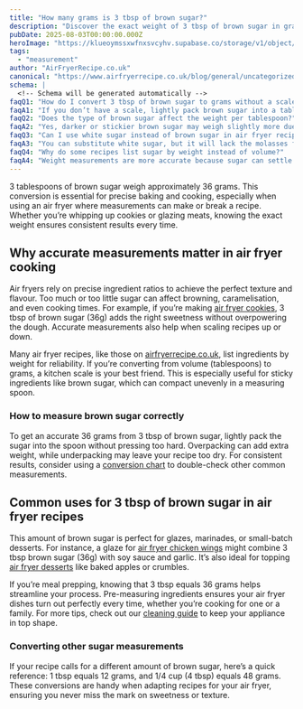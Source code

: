 ```yaml
---
title: "How many grams is 3 tbsp of brown sugar?"
description: "Discover the exact weight of 3 tbsp of brown sugar in grams for perfect air fryer recipes every time."
pubDate: 2025-08-03T00:00:00.000Z
heroImage: "https://klueoymssxwfnxsvcyhv.supabase.co/storage/v1/object/public/Shmucket/how-many-grams-is-3-tbsp-of-brown-sugar.webp"
tags:
  - "measurement"
author: "AirFryerRecipe.co.uk"
canonical: "https://www.airfryerrecipe.co.uk/blog/general/uncategorized/how-many-grams-is-3-tbsp-of-brown-sugar"
schema: |
  <!-- Schema will be generated automatically -->
faqQ1: "How do I convert 3 tbsp of brown sugar to grams without a scale?"
faqA1: "If you don’t have a scale, lightly pack brown sugar into a tablespoon and level it off. Three level tablespoons should give you roughly 36 grams. For more precision, refer to a conversion chart or use measuring spoons designed for dry ingredients."
faqQ2: "Does the type of brown sugar affect the weight per tablespoon?"
faqA2: "Yes, darker or stickier brown sugar may weigh slightly more due to higher moisture content. Light brown sugar typically weighs around 12 grams per tablespoon, while dark brown sugar can be closer to 13 grams. Always check your recipe for specifics."
faqQ3: "Can I use white sugar instead of brown sugar in air fryer recipes?"
faqA3: "You can substitute white sugar, but it will lack the molasses flavour of brown sugar. Use the same weight (36g for 3 tbsp), but expect a slightly different taste and texture in dishes like glazes or baked goods."
faqQ4: "Why do some recipes list sugar by weight instead of volume?"
faqA4: "Weight measurements are more accurate because sugar can settle or compact in a measuring cup. Recipes, especially for air fryers, often use grams to ensure consistency. A kitchen scale eliminates guesswork and improves results."
---
```

<p>3 tablespoons of brown sugar weigh approximately 36 grams. This conversion is essential for precise baking and cooking, especially when using an air fryer where measurements can make or break a recipe. Whether you’re whipping up cookies or glazing meats, knowing the exact weight ensures consistent results every time.</p>  

<h2>Why accurate measurements matter in air fryer cooking</h2>  
<p>Air fryers rely on precise ingredient ratios to achieve the perfect texture and flavour. Too much or too little sugar can affect browning, caramelisation, and even cooking times. For example, if you’re making <a href=https://www.airfryerrecipe.co.uk/recipes>air fryer cookies</a>, 3 tbsp of brown sugar (36g) adds the right sweetness without overpowering the dough. Accurate measurements also help when scaling recipes up or down.</p>  

<p>Many air fryer recipes, like those on <a href=https://www.airfryerrecipe.co.uk/>airfryerrecipe.co.uk</a>, list ingredients by weight for reliability. If you’re converting from volume (tablespoons) to grams, a kitchen scale is your best friend. This is especially useful for sticky ingredients like brown sugar, which can compact unevenly in a measuring spoon.</p>  

<h3>How to measure brown sugar correctly</h3>  
<p>To get an accurate 36 grams from 3 tbsp of brown sugar, lightly pack the sugar into the spoon without pressing too hard. Overpacking can add extra weight, while underpacking may leave your recipe too dry. For consistent results, consider using a <a href=https://www.airfryerrecipe.co.uk/air-fryer-conversion-chart>conversion chart</a> to double-check other common measurements.</p>  

<h2>Common uses for 3 tbsp of brown sugar in air fryer recipes</h2>  
<p>This amount of brown sugar is perfect for glazes, marinades, or small-batch desserts. For instance, a glaze for <a href=https://www.airfryerrecipe.co.uk/recipe-category/chicken>air fryer chicken wings</a> might combine 3 tbsp brown sugar (36g) with soy sauce and garlic. It’s also ideal for topping <a href=https://www.airfryerrecipe.co.uk/recipe-category/dessert>air fryer desserts</a> like baked apples or crumbles.</p>  

<p>If you’re meal prepping, knowing that 3 tbsp equals 36 grams helps streamline your process. Pre-measuring ingredients ensures your air fryer dishes turn out perfectly every time, whether you’re cooking for one or a family. For more tips, check out our <a href=https://www.airfryerrecipe.co.uk/air-fryer-cleaner>cleaning guide</a> to keep your appliance in top shape.</p>  

<h3>Converting other sugar measurements</h3>  
<p>If your recipe calls for a different amount of brown sugar, here’s a quick reference: 1 tbsp equals 12 grams, and 1/4 cup (4 tbsp) equals 48 grams. These conversions are handy when adapting recipes for your air fryer, ensuring you never miss the mark on sweetness or texture.</p>
